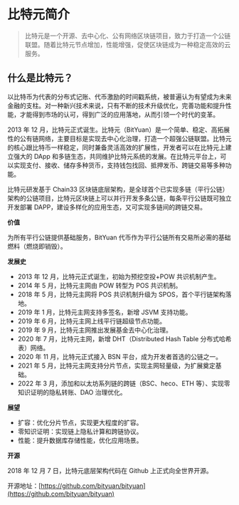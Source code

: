 # 比特元简介

> 比特元是一个开源、去中心化、公有网络区块链项目，致力于打造一个公链联盟。随着比特元节点增加，性能增强，促使区块链成为一种稳定高效的云服务。

## 什么是比特元？

以比特币为代表的分布式记账、代币激励的时间戳系统，被普遍认为有望成为未来金融的支柱。对一种新兴技术来说，只有不断的技术升级优化，完善功能和提升性能，才能得到市场的认可，得到广泛的应用落地，从而引领一个时代的变革。

2013 年 12 月，比特元正式诞生。比特元（BitYuan）是一个简单、稳定、高拓展性的公有链网络，主要目标是实现去中心化治理，打造一个超强公链联盟。比特元的核心跟比特币一样稳定，同时兼备灵活高效的扩展性，开发者可以在比特元上建立强大的 DApp 和多链生态，共同维护比特元系统的发展。在比特元平台上，可以实现支付、接收、储存多种货币，支持钱包找回、抵押发币、跨链交易等多种功能。

比特元研发基于 Chain33 区块链底层架构，是全球首个已实现多链（平行公链）架构的公链项目，比特元区块链上可以并行开发多条公链，每条平行公链既可独立开发部署 DAPP，建设多样化的应用生态，又可实现多链间的跨链交易。

**价值**

为所有平行公链提供基础服务，BitYuan 代币作为平行公链所有交易所必需的基础燃料（燃烧即销毁）。

**发展史**

-   2013 年 12 月，比特元正式诞生，初始为预挖空投+POW 共识机制产生。
-   2014 年 5 月，比特元主网由 POW 转型为 POS 共识机制。
-   2018 年 5 月，比特元主网将 POS 共识机制升级为 SPOS，首个平行链架构落地。
-   2019 年 1 月，比特元主网支持多签名，新增 JSVM 支持功能。
-   2019 年 6 月，比特元主网上线平行链超级节点功能。
-   2019 年 9 月，比特元主网推出发展基金去中心化治理。
-   2020 年 7 月，比特元主网，新增 DHT（Distributed Hash Table 分布式哈希表）网络。
-   2020 年 11 月，比特元正式接入 BSN 平台，成为开发者首选的公链之一。
-   2021 年 5 月，比特元主网支持分片节点，实现主网轻量级，为扩展奠定基础。
-   2022 年 3 月，添加和以太坊系列链的跨链（BSC、heco、ETH 等）、实现零知识证明的隐私转账、DAO 治理优化。

**展望**

-   扩容：优化分片节点，实现更大程度的扩容。
-   零知识证明：实现链上隐私计算和跨链协议。
-   性能：提升数据库存储性能，优化应用场景。

**开源**

2018 年 12 月 7 日，比特元底层架构代码在 Github 上正式向全世界开源。

开源地址：[https://github.com/bityuan/bityuan](https://github.com/bityuan/bityuan)
